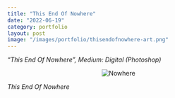 ```yaml
---
title: "This End Of Nowhere"
date: "2022-06-19"
category: portfolio
layout: post
image: "/images/portfolio/thisendofnowhere-art.png"
---
```

*“This End Of Nowhere”, Medium: Digital (Photoshop)*

<p align="center">
<span class="image fit"><img src='/images/portfolio/thisendofnowhere-art.png' alt="Nowhere"></span>
</p>

*This End Of Nowhere*
